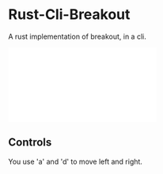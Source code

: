 # Rust-Cli-Breakout
A rust implementation of breakout, in a cli.

![breakout img](breakout.img)

## Controls
You use 'a' and 'd' to move left and right.

